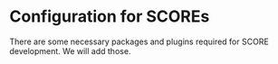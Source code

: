# Configuration for SCOREs

There are some necessary packages and plugins required for SCORE development. We will add those.

